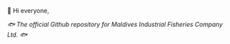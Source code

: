 👋 Hi everyone,

*🐟 The official Github repository for Maldives Industrial Fisheries Company Ltd. 🐟*
